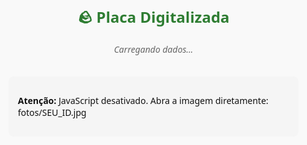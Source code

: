 <!doctype html>
<html lang="pt-BR">
<head>
  <meta charset="utf-8" />
  <meta name="viewport" content="width=device-width, initial-scale=1" />
  <title>StoneVerse – Placa Digital</title>
  <meta http-equiv="Content-Security-Policy" content="default-src 'self' data:; img-src 'self' data: https:; style-src 'self' 'unsafe-inline'; script-src 'self' 'unsafe-inline'">
  <style>
    :root { --max-width:900px; --brand-green:#2e7d32; --brand-blue:#1976d2; --muted:#666; --card-bg:#f5f5f5; --page-bg:#f9f9f9; }
    html,body{height:100%;margin:0;padding:0;background:var(--page-bg);font-family:"Segoe UI",system-ui,-apple-system,"Helvetica Neue",Arial,sans-serif;color:#111;}
    .container{max-width:var(--max-width);margin:40px auto;padding:20px;text-align:center;}
    h1{color:var(--brand-green);margin:0 0 18px;font-size:1.5rem;}
    img.stone-photo{max-width:100%;height:auto;border-radius:12px;margin:20px 0;box-shadow:0 4px 8px rgba(0,0,0,0.08);border:3px solid #ddd;display:block;}
    .info{background:var(--card-bg);padding:15px;border-radius:8px;margin:20px 0;text-align:left;display:inline-block;width:100%;box-sizing:border-box;}
    .btn{background:var(--brand-green);color:#fff;padding:12px 24px;text-decoration:none;border-radius:6px;margin:10px;display:inline-block;font-weight:700;font-size:16px;border:none;cursor:pointer;}
    .btn-ar{background:var(--brand-blue);}
    .loading{color:var(--muted);font-style:italic;}
    .error{color:#b00020;font-weight:600;}
    .debug{font-size:0.9rem;color:#444;margin-top:10px;}
    @media (max-width:520px){ .container{margin:18px 12px;padding:12px;} h1{font-size:1.25rem;} }
  </style>
</head>
<body>
  <div class="container" role="main">
    <h1>🪨 Placa Digitalizada</h1>
    <div id="content" aria-live="polite" aria-busy="true">
      <p class="loading">Carregando dados...</p>
    </div>
    <noscript>
      <div class="info">
        <p><strong>Atenção:</strong> JavaScript desativado. Abra a imagem diretamente: fotos/SEU_ID.jpg</p>
      </div>
    </noscript>
  </div>

  <script>
    (function () {
      const content = document.getElementById('content');
      function setBusy(isBusy) { content.setAttribute('aria-busy', isBusy ? 'true' : 'false'); }
      function showMessage(text, className) { setBusy(false); content.innerHTML = ''; const p = document.createElement('p'); p.textContent = text; if (className) p.className = className; content.appendChild(p); }

      const params = new URLSearchParams(window.location.search);
      const rawId = params.get('id');
      if (!rawId) { showMessage('ID não fornecido. Verifique o link.', 'error'); console.warn('Parâmetro id ausente na URL'); return; }

      let decoded;
      try { decoded = decodeURIComponent(rawId); } catch (e) { showMessage('ID inválido. Erro ao decodificar.', 'error'); console.error('Erro decodeURIComponent:', e); return; }
      if (!/^[A-Za-z0-9_-]+$/.test(decoded)) { showMessage('ID inválido. Caracteres não permitidos.', 'error'); console.warn('ID contem caracteres inválidos:', decoded); return; }

      const stoneID = decoded;

      // ALTERAÇÃO: usar o domínio raw.githubusercontent.com para carregar a imagem diretamente
      const RAW_BASE = 'https://raw.githubusercontent.com/stoneversebr/stoneverse/main/fotos';
      const imgUrl = `${RAW_BASE}/${encodeURIComponent(stoneID)}.jpg`;
      // Se preferir usar caminho relativo quando hospedado no mesmo domínio, comente a linha acima e descomente a linha abaixo:
      // const imgUrl = `fotos/${encodeURIComponent(stoneID)}.jpg`;

      // Mostra link direto para testes rápidos
      function appendDebugLink(url) {
        const dbg = document.createElement('div');
        dbg.className = 'debug';
        dbg.innerHTML = `Link direto para teste: <a href="${url}" target="_blank" rel="noopener noreferrer">${url}</a>`;
        content.appendChild(dbg);
      }

      function createInfoParagraph(labelText, valueText) {
        const p = document.createElement('p');
        const strong = document.createElement('strong');
        strong.textContent = labelText;
        p.appendChild(strong);
        p.appendChild(document.createTextNode(' ' + valueText));
        return p;
      }

      function renderWithImage(url) {
        setBusy(false);
        content.innerHTML = '';

        const img = document.createElement('img');
        img.className = 'stone-photo';
        img.src = url;
        img.alt = `Foto da placa ${stoneID}`;
        img.loading = 'lazy';
        img.width = 1200;
        img.onerror = function () { showImageNotFound(); };

        const info = document.createElement('div');
        info.className = 'info';
        info.appendChild(createInfoParagraph('ID Único:', stoneID));
        info.appendChild(createInfoParagraph('Status:', 'Disponível para instalação'));
        info.appendChild(createInfoParagraph('Localização:', 'Depósito Central, Setor B'));

        const arButton = document.createElement('a');
        arButton.className = 'btn btn-ar';
        arButton.textContent = '🕶️ Ver em Realidade Aumentada';
        arButton.href =  `https://stoneversear.8thwall.app/stone-ar-viewer?id=${encodeURIComponent(stoneID)}`;
        arButton.target = '_blank';
        arButton.rel = 'noopener noreferrer';
        arButton.title = 'Abrir visualizador de Realidade Aumentada em nova aba';

        content.appendChild(img);
        content.appendChild(info);
        content.appendChild(arButton);
        appendDebugLink(url);
      }

      function showImageNotFound() {
        setBusy(false);
        content.innerHTML = '';
        const p = document.createElement('p');
        p.className = 'error';
        p.textContent = `❌ Foto não encontrada para ${stoneID}`;
        const p2 = document.createElement('p');
        p2.textContent = 'Abra o link direto para ver o erro (404/403) e confira o caminho/nomes.';
        content.appendChild(p);
        content.appendChild(p2);
        appendDebugLink(imgUrl);
      }

      // Primeiro tentamos HEAD para detectar status; se falhar (CORS/HEAD bloqueado), usamos preload com Image()
      function tryFetchHeadThenPreload(url) {
        if (!window.fetch) {
          console.warn('fetch não disponível, usando preload de imagem');
          preloadImage(url);
          return;
        }

        // Use cache: "no-store" durante debug se quiser forçar o servidor
        fetch(url, { method: 'HEAD', cache: 'reload' })
          .then(function (resp) {
            console.log('HEAD response', resp);
            const ct = resp.headers.get('content-type') || '';
            if (resp.ok && ct.toLowerCase().startsWith('image')) {
              console.log('HEAD ok e content-type imagem, indo carregar');
              preloadImage(url);
            } else {
              console.warn('HEAD não retornou image content-type ou não ok. status=', resp.status, 'content-type=', ct);
              preloadImage(url);
            }
          })
          .catch(function (err) {
            console.warn('fetch HEAD falhou (CORS/HEAD bloqueado ou rede). fallback para preload:', err);
            preloadImage(url);
          });
      }

      // Preload seguro usando um objeto Image — esperamos onload/onerror antes de inserir
      function preloadImage(url) {
        setBusy(true);
        const tester = new Image();
        tester.onload = function () {
          console.log('Image carregada com sucesso:', url);
          renderWithImage(url);
        };
        tester.onerror = function (ev) {
          console.error('Erro ao carregar imagem diretamente via Image():', ev);
          showImageNotFound();
        };
        tester.src = url;
        setTimeout(function () {
          appendDebugLink(url);
        }, 600);
      }

      console.log('Tentando carregar imagem para stoneID=', stoneID, 'url=', imgUrl);
      tryFetchHeadThenPreload(imgUrl);

    })();
  </script>
</body>
</html>
